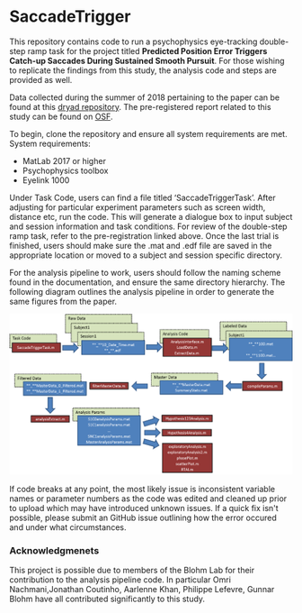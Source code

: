 # SaccadeTrigger

This repository contains code to run a psychophysics eye-tracking double-step ramp task for the project titled **Predicted Position Error Triggers Catch-up Saccades During Sustained Smooth Pursuit**. For those wishing to replicate the findings from this study, the analysis code and steps are provided as well.

Data collected during the summer of 2018 pertaining to the paper can be found at this [dryad repository](https://doi.org/10.5061/dryad.245j1p8).
The pre-registered report related to this study can be found on [OSF](https://osf.io/wvjbf/).

To begin, clone the repository and ensure all system requirements are met. 
System requirements:
- MatLab 2017 or higher
- Psychophysics toolbox
- Eyelink 1000

Under Task Code, users can find a file titled ‘SaccadeTriggerTask’. After adjusting for particular experiment parameters such as screen width, distance etc, run the code. This will generate a dialogue box to input subject and session information and task conditions. For review of the double-step ramp task, refer to the pre-registration linked above. 
Once the last trial is finished, users should make sure the .mat and .edf file are saved in the appropriate location or moved to a subject and session specific directory. 

For the analysis pipeline to work, users should follow the naming scheme found in the documentation, and ensure the same directory hierarchy. The following diagram outlines the analysis pipeline in order to generate the same figures from the paper. 

![diagram](https://github.com/BlohmLab/SaccadeTrigger/blob/master/experimentDiagram.png)

If code breaks at any point, the most likely issue is inconsistent variable names or parameter numbers as the code was edited and cleaned up prior to upload which may have introduced unknown issues. If a quick fix isn't possible, please submit an GitHub issue outlining how the error occured and under what circumstances. 

### Acknowledgmenets

This project is possible due to members of the Blohm Lab for their contribution to the analysis pipeline code. In particular Omri Nachmani,Jonathan Coutinho, Aarlenne Khan, Philippe Lefevre, Gunnar Blohm have all contributed significantly to this study. 
